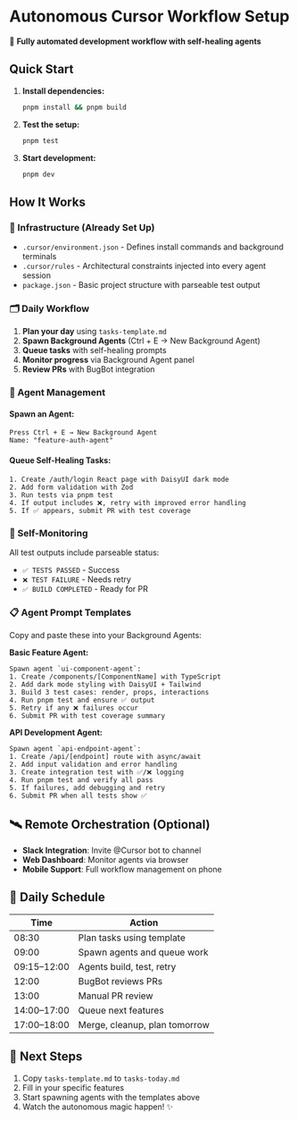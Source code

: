 # Autonomous Cursor Workflow Setup

🤖 **Fully automated development workflow with self-healing agents**

## Quick Start

1. **Install dependencies:**
   ```bash
   pnpm install && pnpm build
   ```

2. **Test the setup:**
   ```bash
   pnpm test
   ```

3. **Start development:**
   ```bash
   pnpm dev
   ```

## How It Works

### 🔧 Infrastructure (Already Set Up)
- `.cursor/environment.json` - Defines install commands and background terminals
- `.cursor/rules` - Architectural constraints injected into every agent session
- `package.json` - Basic project structure with parseable test output

### 🗂 Daily Workflow
1. **Plan your day** using `tasks-template.md`
2. **Spawn Background Agents** (Ctrl + E → New Background Agent)
3. **Queue tasks** with self-healing prompts
4. **Monitor progress** via Background Agent panel
5. **Review PRs** with BugBot integration

### 🤖 Agent Management

#### Spawn an Agent:
```
Press Ctrl + E → New Background Agent
Name: "feature-auth-agent"
```

#### Queue Self-Healing Tasks:
```
1. Create /auth/login React page with DaisyUI dark mode
2. Add form validation with Zod
3. Run tests via pnpm test
4. If output includes ❌, retry with improved error handling
5. If ✅ appears, submit PR with test coverage
```

### 🧪 Self-Monitoring

All test outputs include parseable status:
- `✅ TESTS PASSED` - Success
- `❌ TEST FAILURE` - Needs retry
- `✅ BUILD COMPLETED` - Ready for PR

### 📋 Agent Prompt Templates

Copy and paste these into your Background Agents:

**Basic Feature Agent:**
```
Spawn agent `ui-component-agent`:
1. Create /components/[ComponentName] with TypeScript
2. Add dark mode styling with DaisyUI + Tailwind
3. Build 3 test cases: render, props, interactions
4. Run pnpm test and ensure ✅ output
5. Retry if any ❌ failures occur
6. Submit PR with test coverage summary
```

**API Development Agent:**
```
Spawn agent `api-endpoint-agent`:
1. Create /api/[endpoint] route with async/await
2. Add input validation and error handling
3. Create integration test with ✅/❌ logging
4. Run pnpm test and verify all pass
5. If failures, add debugging and retry
6. Submit PR when all tests show ✅
```

## 🛰️ Remote Orchestration (Optional)

- **Slack Integration**: Invite @Cursor bot to channel
- **Web Dashboard**: Monitor agents via browser
- **Mobile Support**: Full workflow management on phone

## 🔁 Daily Schedule

| Time | Action |
|------|--------|
| 08:30 | Plan tasks using template |
| 09:00 | Spawn agents and queue work |
| 09:15–12:00 | Agents build, test, retry |
| 12:00 | BugBot reviews PRs |
| 13:00 | Manual PR review |
| 14:00–17:00 | Queue next features |
| 17:00–18:00 | Merge, cleanup, plan tomorrow |

## 🎯 Next Steps

1. Copy `tasks-template.md` to `tasks-today.md`
2. Fill in your specific features
3. Start spawning agents with the templates above
4. Watch the autonomous magic happen! ✨ 